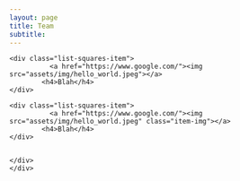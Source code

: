 ```yaml
---
layout: page
title: Team
subtitle: 
---
```


    
<div class="container">
    <div class=" col-xl-8 offset-xl-2 col-lg-10 offset-lg-1">
    <!-- Control the column width, and how they should appear on different devices -->
    <div class="row">

    <div class="list-squares-item">
              <a href="https://www.google.com/"><img src="assets/img/hello_world.jpeg"></a>
            <h4>Blah</h4>   
    </div>
        
    <div class="list-squares-item">
              <a href="https://www.google.com/"><img src="assets/img/hello_world.jpeg" class="item-img"></a>
            <h4>Blah</h4>     
    </div>

 
    </div>
    </div>
      
</div>


  
  
  


